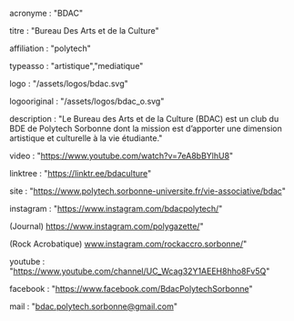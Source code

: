 acronyme : "BDAC"

titre : "Bureau Des Arts et de la Culture"

affiliation : "polytech"

typeasso : "artistique","mediatique"

logo : "/assets/logos/bdac.svg"

logooriginal : "/assets/logos/bdac_o.svg"

description : "Le Bureau des Arts et de la Culture (BDAC) est un club du BDE de Polytech Sorbonne dont la mission est d’apporter une dimension artistique et culturelle à la vie étudiante."

video : "https://www.youtube.com/watch?v=7eA8bBYlhU8"

linktree : "https://linktr.ee/bdaculture"

site : "https://www.polytech.sorbonne-universite.fr/vie-associative/bdac"

instagram : "https://www.instagram.com/bdacpolytech/"

(Journal) https://www.instagram.com/polygazette/"

(Rock Acrobatique) www.instagram.com/rockaccro.sorbonne/"

youtube : "https://www.youtube.com/channel/UC_Wcag32Y1AEEH8hho8Fv5Q"

facebook : "https://www.facebook.com/BdacPolytechSorbonne"

mail : "bdac.polytech.sorbonne@gmail.com"